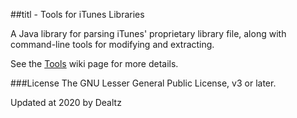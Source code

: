 ##titl - Tools for iTunes Libraries

A Java library for parsing iTunes' proprietary library file,
along with command-line tools for modifying and extracting.

See the
[Tools](https://github.com/Dealtz/titl/wiki/Tools) wiki page for
more details.

###License
The GNU Lesser General Public License, v3 or later.

Updated at 2020 by Dealtz